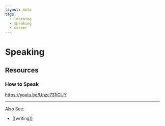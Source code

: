 ```yaml
---
layout: note
tags:
  - learning
  - speaking
  - career
---
```


# Speaking

## Resources

### How to Speak

https://youtu.be/Unzc731iCUY

---

Also See:

- [[writing]]
